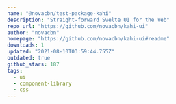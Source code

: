 ```yaml
---
name: "@novacbn/test-package-kahi"
description: "Straight-forward Svelte UI for the Web"
repo_url: "https://github.com/novacbn/kahi-ui"
author: "novacbn"
homepage: "https://github.com/novacbn/kahi-ui#readme"
downloads: 1
updated: "2021-08-10T03:59:44.755Z"
outdated: true
github_stars: 187
tags: 
  - ui
  - component-library
  - css
---
```

